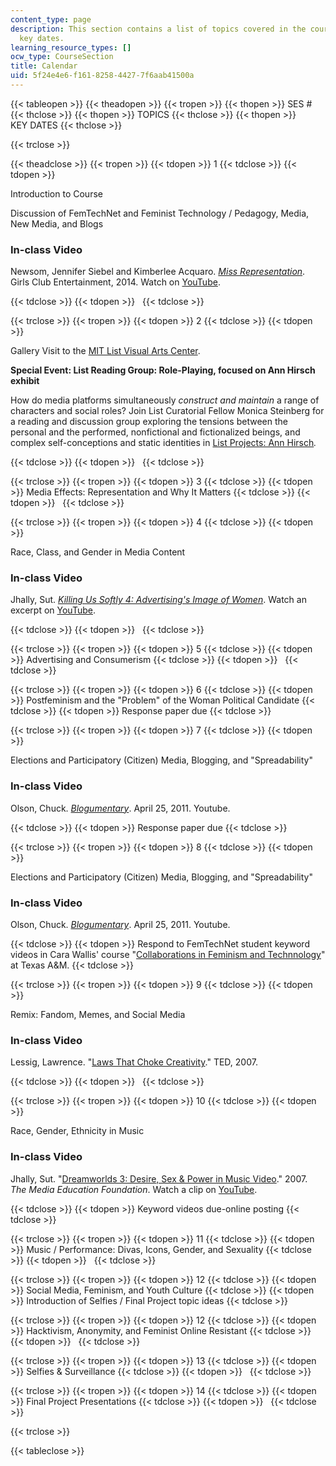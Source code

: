 ```yaml
---
content_type: page
description: This section contains a list of topics covered in the course along with
  key dates.
learning_resource_types: []
ocw_type: CourseSection
title: Calendar
uid: 5f24e4e6-f161-8258-4427-7f6aab41500a
---
```


{{< tableopen >}}
{{< theadopen >}}
{{< tropen >}}
{{< thopen >}}
SES #
{{< thclose >}}
{{< thopen >}}
TOPICS
{{< thclose >}}
{{< thopen >}}
KEY DATES
{{< thclose >}}

{{< trclose >}}

{{< theadclose >}}
{{< tropen >}}
{{< tdopen >}}
1
{{< tdclose >}}
{{< tdopen >}}


Introduction to Course

Discussion of FemTechNet and Feminist Technology / Pedagogy, Media, New Media, and Blogs

### In-class Video

Newsom, Jennifer Siebel and Kimberlee Acquaro. [_Miss Representation_](http://www.imdb.com/title/tt1784538/?ref_=fn_al_tt_1). Girls Club Entertainment, 2014. Watch on [YouTube](https://www.youtube.com/watch?v=W2UZZV3xU6Q).


{{< tdclose >}}
{{< tdopen >}}
 
{{< tdclose >}}

{{< trclose >}}
{{< tropen >}}
{{< tdopen >}}
2
{{< tdclose >}}
{{< tdopen >}}


Gallery Visit to the [MIT List Visual Arts Center](https://listart.mit.edu/).

**Special Event: List Reading Group: Role-Playing, focused on Ann Hirsch exhibit**

How do media platforms simultaneously _construct and maintain_ a range of characters and social roles? Join List Curatorial Fellow Monica Steinberg for a reading and discussion group exploring the tensions between the personal and the performed, nonfictional and fictionalized beings, and complex self-conceptions and static identities in [List Projects: Ann Hirsch](https://listart.mit.edu/exhibitions/list-projects-ann-hirsch)_._


{{< tdclose >}}
{{< tdopen >}}
 
{{< tdclose >}}

{{< trclose >}}
{{< tropen >}}
{{< tdopen >}}
3
{{< tdclose >}}
{{< tdopen >}}
Media Effects: Representation and Why It Matters
{{< tdclose >}}
{{< tdopen >}}
 
{{< tdclose >}}

{{< trclose >}}
{{< tropen >}}
{{< tdopen >}}
4
{{< tdclose >}}
{{< tdopen >}}


Race, Class, and Gender in Media Content

### In-class Video

Jhally, Sut. [_Killing Us Softly 4: Advertising's Image of Women_](http://www.imdb.com/title/tt2507550/?ref_=fn_al_tt_4). Watch an excerpt on [YouTube](https://www.youtube.com/watch?v=mxfmdfj_KhQ).


{{< tdclose >}}
{{< tdopen >}}
 
{{< tdclose >}}

{{< trclose >}}
{{< tropen >}}
{{< tdopen >}}
5
{{< tdclose >}}
{{< tdopen >}}
Advertising and Consumerism
{{< tdclose >}}
{{< tdopen >}}
 
{{< tdclose >}}

{{< trclose >}}
{{< tropen >}}
{{< tdopen >}}
6
{{< tdclose >}}
{{< tdopen >}}
Postfeminism and the "Problem" of the Woman Political Candidate
{{< tdclose >}}
{{< tdopen >}}
Response paper due
{{< tdclose >}}

{{< trclose >}}
{{< tropen >}}
{{< tdopen >}}
7
{{< tdclose >}}
{{< tdopen >}}


Elections and Participatory (Citizen) Media, Blogging, and "Spreadability"

### In-class Video

Olson, Chuck. [_Blogumentary_](https://www.youtube.com/watch?v=c0GFwhxBK-g). April 25, 2011. Youtube.


{{< tdclose >}}
{{< tdopen >}}
Response paper due
{{< tdclose >}}

{{< trclose >}}
{{< tropen >}}
{{< tdopen >}}
8
{{< tdclose >}}
{{< tdopen >}}


Elections and Participatory (Citizen) Media, Blogging, and "Spreadability"

### In-class Video

Olson, Chuck. [_Blogumentary_](http://www.youtube.com/watch?v=c0GFwhxBK-g). April 25, 2011. Youtube.


{{< tdclose >}}
{{< tdopen >}}
Respond to FemTechNet student keyword videos in Cara Wallis' course "[Collaborations in Feminism and Technnology](http://femtechnet.org/docc/collaborations-in-feminism-technology-sept-dec-2015/)" at Texas A&M.
{{< tdclose >}}

{{< trclose >}}
{{< tropen >}}
{{< tdopen >}}
9
{{< tdclose >}}
{{< tdopen >}}


Remix: Fandom, Memes, and Social Media

### In-class Video

Lessig, Lawrence. "[Laws That Choke Creativity](https://www.ted.com/talks/larry_lessig_says_the_law_is_strangling_creativity?language=en)." TED, 2007.


{{< tdclose >}}
{{< tdopen >}}
 
{{< tdclose >}}

{{< trclose >}}
{{< tropen >}}
{{< tdopen >}}
10
{{< tdclose >}}
{{< tdopen >}}


Race, Gender, Ethnicity in Music

### In-class Video

Jhally, Sut. "[Dreamworlds 3: Desire, Sex & Power in Music Video](http://shop.mediaed.org/dreamworlds-3-p86.aspx)." 2007. _The Media Education Foundation_. Watch a clip on [YouTube](https://www.youtube.com/watch?v=JDMo5cIJN3A).


{{< tdclose >}}
{{< tdopen >}}
Keyword videos due-online posting
{{< tdclose >}}

{{< trclose >}}
{{< tropen >}}
{{< tdopen >}}
11
{{< tdclose >}}
{{< tdopen >}}
Music / Performance: Divas, Icons, Gender, and Sexuality
{{< tdclose >}}
{{< tdopen >}}
 
{{< tdclose >}}

{{< trclose >}}
{{< tropen >}}
{{< tdopen >}}
12
{{< tdclose >}}
{{< tdopen >}}
Social Media, Feminism, and Youth Culture
{{< tdclose >}}
{{< tdopen >}}
Introduction of Selfies / Final Project topic ideas
{{< tdclose >}}

{{< trclose >}}
{{< tropen >}}
{{< tdopen >}}
12
{{< tdclose >}}
{{< tdopen >}}
Hacktivism, Anonymity, and Feminist Online Resistant
{{< tdclose >}}
{{< tdopen >}}
 
{{< tdclose >}}

{{< trclose >}}
{{< tropen >}}
{{< tdopen >}}
13
{{< tdclose >}}
{{< tdopen >}}
Selfies & Surveillance
{{< tdclose >}}
{{< tdopen >}}
 
{{< tdclose >}}

{{< trclose >}}
{{< tropen >}}
{{< tdopen >}}
14
{{< tdclose >}}
{{< tdopen >}}
Final Project Presentations
{{< tdclose >}}
{{< tdopen >}}
 
{{< tdclose >}}

{{< trclose >}}

{{< tableclose >}}